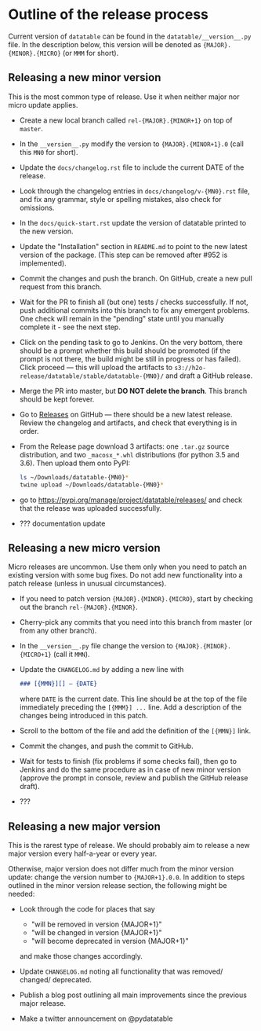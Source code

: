 <!--
  Copyright 2018 H2O.ai

  Permission is hereby granted, free of charge, to any person obtaining a
  copy of this software and associated documentation files (the "Software"),
  to deal in the Software without restriction, including without limitation
  the rights to use, copy, modify, merge, publish, distribute, sublicense,
  and/or sell copies of the Software, and to permit persons to whom the
  Software is furnished to do so, subject to the following conditions:

  The above copyright notice and this permission notice shall be included in
  all copies or substantial portions of the Software.

  THE SOFTWARE IS PROVIDED "AS IS", WITHOUT WARRANTY OF ANY KIND, EXPRESS OR
  IMPLIED, INCLUDING BUT NOT LIMITED TO THE WARRANTIES OF MERCHANTABILITY,
  FITNESS FOR A PARTICULAR PURPOSE AND NONINFRINGEMENT. IN NO EVENT SHALL THE
  AUTHORS OR COPYRIGHT HOLDERS BE LIABLE FOR ANY CLAIM, DAMAGES OR OTHER
  LIABILITY, WHETHER IN AN ACTION OF CONTRACT, TORT OR OTHERWISE, ARISING
  FROM, OUT OF OR IN CONNECTION WITH THE SOFTWARE OR THE USE OR OTHER DEALINGS
  IN THE SOFTWARE.
-->

# Outline of the release process

Current version of `datatable` can be found in the `datatable/__version__.py`
file. In the description below, this version will be denoted as
`{MAJOR}.{MINOR}.{MICRO}` (or `MMM` for short).


## Releasing a new minor version

This is the most common type of release. Use it when neither major nor micro
update applies.

- Create a new local branch called `rel-{MAJOR}.{MINOR+1}` on top of `master`.

- In the `__version__.py` modify the version to `{MAJOR}.{MINOR+1}.0` (call
  this `MN0` for short).

- Update the `docs/changelog.rst` file to include the current DATE of the
  release.

- Look through the changelog entries in `docs/changelog/v-{MN0}.rst` file,
  and fix any grammar, style or spelling mistakes, also check for omissions.

- In the `docs/quick-start.rst` update the version of datatable printed to
  the new version.

- Update the "Installation" section in `README.md` to point to the new
  latest version of the package. (This step can be removed after #952 is
  implemented).

- Commit the changes and push the branch. On GitHub, create a new pull request
  from this branch.

- Wait for the PR to finish all (but one) tests / checks successfully. If not,
  push additional commits into this branch to fix any emergent problems. One
  check will remain in the "pending" state until you manually complete it -
  see the next step.

- Click on the pending task to go to Jenkins. On the very bottom, there should
  be a prompt whether this build should be promoted (if the prompt is not there,
  the build might be still in progress or has failed). Click proceed — this
  will upload the artifacts to
  `s3://h2o-release/datatable/stable/datatable-{MN0}/` and draft a GitHub
  release.

- Merge the PR into master, but **DO NOT delete the branch**. This branch
  should be kept forever.

- Go to [Releases](https://github.com/h2oai/datatable/releases) on GitHub —
  there should be a new latest release. Review the changelog and artifacts, and
  check that everything is in order.

- From the Release page download 3 artifacts: one `.tar.gz` source distribution,
  and two `_macosx_*.whl` distributions (for python 3.5 and 3.6). Then upload
  them onto PyPI:
  ```bash
  ls ~/Downloads/datatable-{MN0}*
  twine upload ~/Downloads/datatable-{MN0}*
  ```

- go to <https://pypi.org/manage/project/datatable/releases/> and check that
  the release was uploaded successfully.

- ??? documentation update



## Releasing a new micro version

Micro releases are uncommon. Use them only when you need to patch an existing
version with some bug fixes. Do not add new functionality into a patch release
(unless in unusual circumstances).

- If you need to patch version `{MAJOR}.{MINOR}.{MICRO}`, start by checking out
  the branch `rel-{MAJOR}.{MINOR}`.

- Cherry-pick any commits that you need into this branch from master (or from
  any other branch).

- In the `__version__.py` file change the version to `{MAJOR}.{MINOR}.{MICRO+1}`
  (call it `MMN`).

- Update the `CHANGELOG.md` by adding a new line with
    ```md
    ### [{MMN}][] — {DATE}
    ```
  where `DATE` is the current date. This line should be at the top of the file
  immediately preceding the `[{MMM}] ...` line. Add a description of the
  changes being introduced in this patch.

- Scroll to the bottom of the file and add the definition of the `[{MMN}]` link.

- Commit the changes, and push the commit to GitHub.

- Wait for tests to finish (fix problems if some checks fail), then go to
  Jenkins and do the same procedure as in case of new minor version (approve
  the prompt in console, review and publish the GitHub release draft).

- ???



## Releasing a new major version

This is the rarest type of release. We should probably aim to release a new
major version every half-a-year or every year.

Otherwise, major version does not differ much from the minor version update:
change the version number to `{MAJOR+1}.0.0`. In addition to steps outlined
in the minor version release section, the following might be needed:

- Look through the code for places that say
  - "will be removed in version {MAJOR+1}"
  - "will be changed in version {MAJOR+1}"
  - "will become deprecated in version {MAJOR+1}"

  and make those changes accordingly.

- Update `CHANGELOG.md` noting all functionality that was removed/ changed/
  deprecated.

- Publish a blog post outlining all main improvements since the previous major
  release.

- Make a twitter announcement on @pydatatable
